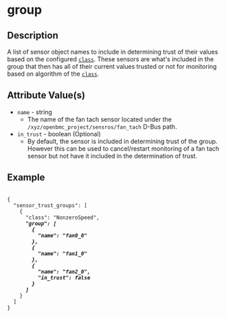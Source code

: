 # group

## Description
A list of sensor object names to include in determining trust of their values based on the configured [`class`](class.md). These sensors are what's included in the group that then has all of their current values trusted or not for monitoring based on algorithm of the [`class`](class.md).

## Attribute Value(s)
* `name` - string
  * The name of the fan tach sensor located under the `/xyz/openbmc_project/sensros/fan_tach` D-Bus path.
* `in_trust` - boolean (Optional)
  * By default, the sensor is included in determining trust of the group.
  However this can be used to cancel/restart monitoring of a fan tach sensor
  but not have it included in the determination of trust.

## Example
<pre><code>
{
  "sensor_trust_groups": [
    {
      "class": "NonzeroSpeed",
      <b><i>"group": [
        {
          "name": "fan0_0"
        },
        {
          "name": "fan1_0"
        },
        {
          "name": "fan2_0",
          "in_trust": false
        }
      ]</i></b>
    }
  ]
}
</code></pre>
